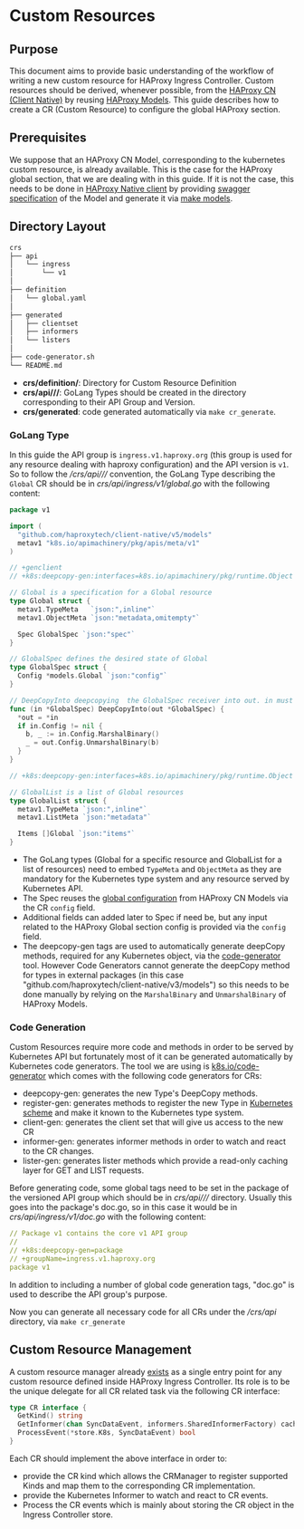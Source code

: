 # Custom Resources

## Purpose

This document aims to provide basic understanding of the workflow of writing a new custom resource for HAProxy Ingress Controller.
Custom resources should be derived, whenever possible, from the [HAProxy CN (Client Native)](https://github.com/haproxytech/client-native) by reusing [HAProxy Models](https://github.com/haproxytech/client-native#haproxy-models).
This guide describes how to create a CR (Custom Resource) to configure the global HAProxy section.

## Prerequisites

We suppose that an HAProxy CN Model, corresponding to the kubernetes custom resource, is already available. This is the case for the HAProxy global section, that we are dealing with in this guide.
If it is not the case, this needs to be done in [HAProxy Native client](https://github.com/haproxytech/client-native) by providing [swagger specification](https://github.com/haproxytech/client-native/blob/master/specification/build/haproxy_spec.yaml) of the Model and generate it via [make models](https://github.com/haproxytech/client-native/blob/master/Makefile).

## Directory Layout

```txt
crs
├── api
│   └── ingress
│       └── v1
│
├── definition
│   └── global.yaml
│
├── generated
│   ├── clientset
│   ├── informers
│   └── listers
│
├── code-generator.sh
└── README.md
```

- **crs/definition/**:  Directory for Custom Resource Definition
- **crs/api/<group>/<version>/**: GoLang Types should be created in the directory corresponding to their API Group and Version.
- **crs/generated**: code generated automatically via `make cr_generate`.

### GoLang Type

In this guide the API group is `ingress.v1.haproxy.org` (this group is used for any resource dealing with haproxy configuration) and the API version is `v1`.
So to follow the */crs/api/<group>/<version>/* convention, the GoLang Type describing the `Global` CR should be in *crs/api/ingress/v1/global.go* with the following content:

```go
package v1

import (
  "github.com/haproxytech/client-native/v5/models"
  metav1 "k8s.io/apimachinery/pkg/apis/meta/v1"
)

// +genclient
// +k8s:deepcopy-gen:interfaces=k8s.io/apimachinery/pkg/runtime.Object

// Global is a specification for a Global resource
type Global struct {
  metav1.TypeMeta   `json:",inline"`
  metav1.ObjectMeta `json:"metadata,omitempty"`

  Spec GlobalSpec `json:"spec"`
}

// GlobalSpec defines the desired state of Global
type GlobalSpec struct {
  Config *models.Global `json:"config"`
}

// DeepCopyInto deepcopying  the GlobalSpec receiver into out. in must be non nil.
func (in *GlobalSpec) DeepCopyInto(out *GlobalSpec) {
  *out = *in
  if in.Config != nil {
    b, _ := in.Config.MarshalBinary()
    _ = out.Config.UnmarshalBinary(b)
  }
}

// +k8s:deepcopy-gen:interfaces=k8s.io/apimachinery/pkg/runtime.Object

// GlobalList is a list of Global resources
type GlobalList struct {
  metav1.TypeMeta `json:",inline"`
  metav1.ListMeta `json:"metadata"`

  Items []Global `json:"items"`
}
```

- The GoLang types (Global for a specific resource and GlobalList for a list of resources) need to embed `TypeMeta` and `ObjectMeta` as they are mandatory for the Kubernetes type system and any resource served by Kubernetes API.
- The Spec reuses the [global configuration](https://github.com/haproxytech/client-native/blob/master/models/global.go) from HAProxy CN Models via the CR `config` field.
- Additional fields can added later to Spec if need be, but any input related to the HAProxy Global section config is provided via the `config` field.
- The deepcopy-gen tags are used to automatically generate deepCopy methods, required for any Kubernetes object, via the [code-generator](https://github.com/kubernetes/code-generator) tool. However Code Generators cannot generate the deepCopy method for types in external packages (in this case "github.com/haproxytech/client-native/v3/models") so this needs to be done manually by relying on the `MarshalBinary` and `UnmarshalBinary` of HAProxy Models.

### Code Generation

Custom Resources require more code and methods in order to be served by Kubernetes API but fortunately most of it can be generated automatically by Kubernetes code generators.
The tool we are using is [k8s.io/code-generator](https://github.com/kubernetes/code-generator) which comes with the following code generators for CRs:

- deepcopy-gen: generates the new Type's DeepCopy methods.
- register-gen: generates methods to register the new Type in [Kubernetes scheme](https://github.com/kubernetes/apimachinery/blob/ef51ab160544f9d05b68e132a4af0b0fab459954/pkg/runtime/scheme.go#L47) and make it known to the Kubernetes type system.
- client-gen: generates the client set that will give us access to the new CR
- informer-gen: generates informer methods in order to watch and react to the CR changes.
- lister-gen: generates lister methods which provide a read-only caching layer for GET and LIST requests.

Before generating code, some global tags need to be set in the package of the versioned API group which should be in *crs/api/<group>/<version>/* directory.
Usually this goes into the package's doc.go, so in this case it would be in *crs/api/ingress/v1/doc.go* with the following content:

```yml
// Package v1 contains the core v1 API group
//
// +k8s:deepcopy-gen=package
// +groupName=ingress.v1.haproxy.org
package v1
```

In addition to including a number of global code generation tags, "doc.go" is used to describe the API group's purpose.

Now you can generate all necessary code for all CRs under the */crs/api* directory, via `make cr_generate`

## Custom Resource Management

A custom resource manager already [exists](../controller/crmanager.go) as a single entry point for any custom resource defined inside HAProxy Ingress Controller.
Its role is to be the unique delegate for all CR related task via the following CR interface:

```go
type CR interface {
  GetKind() string
  GetInformer(chan SyncDataEvent, informers.SharedInformerFactory) cache.SharedIndexInformer
  ProcessEvent(*store.K8s, SyncDataEvent) bool
}
```

Each CR should implement the above interface in order to:

- provide the CR kind which allows the CRManager to register supported Kinds and map them to the corresponding CR implementation.
- provide the Kubernetes Informer to watch and react to CR events.
- Process the CR events which is mainly about storing the CR object in the Ingress Controller store.
